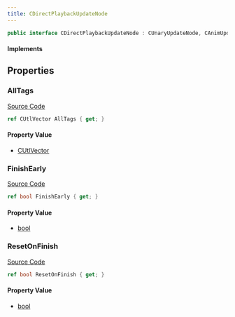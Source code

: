 ```yaml
---
title: CDirectPlaybackUpdateNode
---
```


```csharp
public interface CDirectPlaybackUpdateNode : CUnaryUpdateNode, CAnimUpdateNodeBase, ISchemaClass<CAnimUpdateNodeBase>, ISchemaClass<CUnaryUpdateNode>, ISchemaClass<CDirectPlaybackUpdateNode>, ISchemaField, ISchemaClass, INativeHandle
```

#### Implements

## Properties

### AllTags

[Source Code](https://github.com/swiftly-solution/swiftlys2/blob/beta/managed/src/SwiftlyS2.Generated/Schemas/Interfaces/CDirectPlaybackUpdateNode.cs#L21)

```csharp
ref CUtlVector AllTags { get; }
```

#### Property Value

- [CUtlVector](/docs/api/)

### FinishEarly

[Source Code](https://github.com/swiftly-solution/swiftlys2/blob/beta/managed/src/SwiftlyS2.Generated/Schemas/Interfaces/CDirectPlaybackUpdateNode.cs#L16)

```csharp
ref bool FinishEarly { get; }
```

#### Property Value

- [bool](https://learn.microsoft.com/dotnet/api/system.boolean)

### ResetOnFinish

[Source Code](https://github.com/swiftly-solution/swiftlys2/blob/beta/managed/src/SwiftlyS2.Generated/Schemas/Interfaces/CDirectPlaybackUpdateNode.cs#L18)

```csharp
ref bool ResetOnFinish { get; }
```

#### Property Value

- [bool](https://learn.microsoft.com/dotnet/api/system.boolean)

